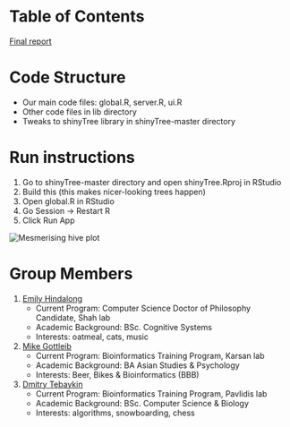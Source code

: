 # Table of Contents

[Final report](https://github.com/mgottl04/neuroelectrovisuals/blob/master/report/finalreport.pdf)

# Code Structure

- Our main code files: global.R, server.R, ui.R
- Other code files in lib directory
- Tweaks to shinyTree library in shinyTree-master directory

# Run instructions

1. Go to shinyTree-master directory and open shinyTree.Rproj in RStudio
2. Build this (this makes nicer-looking trees happen)
3. Open global.R in RStudio
4. Go Session -> Restart R
5. Click Run App

![Mesmerising hive plot](https://github.com/mgottl04/neuroelectrovisuals/blob/master/hiveplot.jpeg)

# Group Members

1. [Emily Hindalong](https://ca.linkedin.com/in/emily-hindalong-18409630)
    * Current Program: Computer Science Doctor of Philosophy Candidate, Shah lab
    * Academic Background: BSc. Cognitive Systems
    * Interests: oatmeal, cats, music
4. [Mike Gottleib](https://www.facebook.com/qwerty.gui)
    * Current Program: Bioinformatics Training Program, Karsan lab
    * Academic Background: BA Asian Studies & Psychology
    * Interests: Beer, Bikes & Bioinformatics (BBB)
3. [Dmitry Tebaykin](https://www.facebook.com/dmitry.tebaykin)
    * Current Program: Bioinformatics Training Program, Pavlidis lab
    * Academic Background: BSc. Computer Science & Biology
    * Interests: algorithms, snowboarding, chess